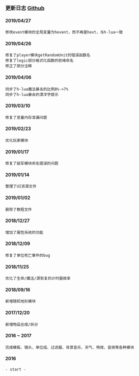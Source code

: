 ### 更新日志 <a href="https://github.com/hunzsig/h-vjass" target="_blank">Github</a>

#### 2019/04/27
    修改event模块的全局变量为hevent，而不再是hevt，与h-lua一致
#### 2019/04/26
    修复了player模块getRandomUnit的错误函数名
    修复了logic部分格式化函数的驼峰命名
    修正了部分注释
#### 2019/04/06
    同步了h-lua魔法暴击的比例8%->7%
    同步了h-lua暴击的漂浮字提示
#### 2019/03/10
    修复了变量内存泄漏问题
#### 2019/02/23
    优化玩家模块
#### 2019/01/17
    修复了敌军模块命名错误的问题
#### 2019/01/14
    整理了UI资源文件
#### 2019/01/02
    删除了教程文件
#### 2018/12/27
    增加了属性系统的功能
#### 2018/12/09
    修复了单位死亡事件的bug
#### 2018/11/25
    优化了生命/魔法/源恢复的计时器效率
#### 2018/09/16
    新增随机地形模块
#### 2017/12/20
    新增物品合成/拆分
#### 2016 ~ 2017
    完成模板、镜头、单位组、过滤器、背景音乐、天气、特效、音效等各种模块
#### 2016
    - start -